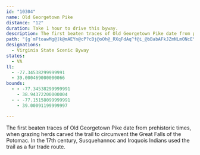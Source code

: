 ```yaml
---
id: "10304"
name: Old Georgetown Pike
distance: "12"
duration: Take 1 hour to drive this byway.
description: The first beaten traces of Old Georgetown Pike date from prehistoric times, when grazing herds carved the trail to circumvent the Great Falls of the Potomac. In the 17th century, Susquehannoc and Iroquois Indians used the trail as a fur trade route.
path: "{g`mFtoawMg@]k@mAEYn@cP?cBj@oOh@_RXqFdAq^f@i_@bBabAFkJZmNLmONcE\\a]h@abAJmDlAuHbB}Gr{@cvB`IcQ`EaI~Rya@rC{Gj@_Ap@k@bLmFr@m@~A_CLe@?gAo@kEs@cCSeAUqHNaANWVGdAFd@SfC{GdAyAxA_BfCk@h@UnB_D`GcHrB}CtVqMdK_Fh@y@rB{ItFuNt@kCdPin@d@sCpFya@d@sClCeM?sAgAmEKuAbAeJd@wF\\sITqDn@wEBeACeDe@uECq@Dk@jDiEZq@\\mA^eENaAbEiNNQlDuLhCaLrDgM|@sDdBaK|Ds]lAsHJ_BfCqPlDq^x@cLvLit@V}@xHaf@bEw[h@_Hn@{CR_@^_@bAs@t@KfB?"
designations:
  - Virginia State Scenic Byway
states:
  - VA
ll:
  - -77.34538299999991
  - 39.000469000000066
bounds:
  - - -77.34538299999991
    - 38.94372200000004
  - - -77.15158099999991
    - 39.00091199999997

---
```


The first beaten traces of Old Georgetown Pike date from prehistoric times, when grazing herds carved the trail to circumvent the Great Falls of the Potomac. In the 17th century, Susquehannoc and Iroquois Indians used the trail as a fur trade route.
